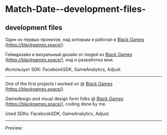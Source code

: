 # Match-Date--development-files-
## development files

Один из первых проектов, над которым я работал в [Black Games](https://github.com/blackgames-space) (https://blackgames.space/).

Геймдизайн и визуальный дизайн от людей из [Black Games](https://github.com/blackgames-space) (https://blackgames.space/), код и разработка мои.

Использует SDK: FacebookSDK, GameAnalytics, Adjust.

---

One of the first projects i worked on @ [Black Games](https://github.com/blackgames-space) (https://blackgames.space/).

Gamedesign and visual design form folks @ [Black Games](https://github.com/blackgames-space) (https://blackgames.space/), coding done by me.

Used SDKs: FacebookSDK, GameAnalytics, Adjust.

---

Preview:
